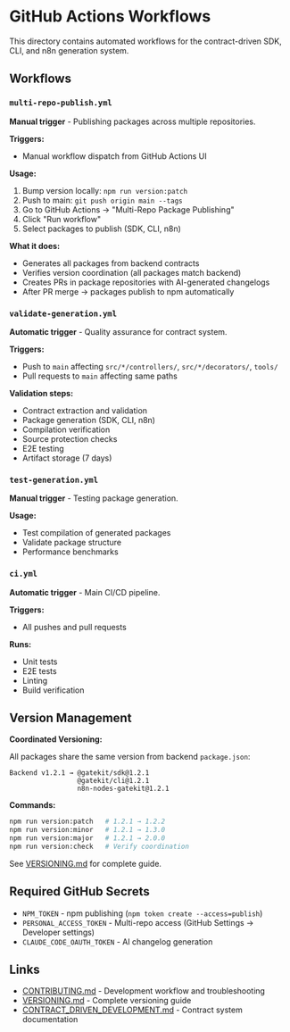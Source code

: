 # GitHub Actions Workflows

This directory contains automated workflows for the contract-driven SDK, CLI, and n8n generation system.

## Workflows

### `multi-repo-publish.yml`

**Manual trigger** - Publishing packages across multiple repositories.

**Triggers:**

- Manual workflow dispatch from GitHub Actions UI

**Usage:**

1. Bump version locally: `npm run version:patch`
2. Push to main: `git push origin main --tags`
3. Go to GitHub Actions → "Multi-Repo Package Publishing"
4. Click "Run workflow"
5. Select packages to publish (SDK, CLI, n8n)

**What it does:**

- Generates all packages from backend contracts
- Verifies version coordination (all packages match backend)
- Creates PRs in package repositories with AI-generated changelogs
- After PR merge → packages publish to npm automatically

### `validate-generation.yml`

**Automatic trigger** - Quality assurance for contract system.

**Triggers:**

- Push to `main` affecting `src/*/controllers/`, `src/*/decorators/`, `tools/`
- Pull requests to `main` affecting same paths

**Validation steps:**

- Contract extraction and validation
- Package generation (SDK, CLI, n8n)
- Compilation verification
- Source protection checks
- E2E testing
- Artifact storage (7 days)

### `test-generation.yml`

**Manual trigger** - Testing package generation.

**Usage:**

- Test compilation of generated packages
- Validate package structure
- Performance benchmarks

### `ci.yml`

**Automatic trigger** - Main CI/CD pipeline.

**Triggers:**

- All pushes and pull requests

**Runs:**

- Unit tests
- E2E tests
- Linting
- Build verification

## Version Management

**Coordinated Versioning:**

All packages share the same version from backend `package.json`:

```
Backend v1.2.1 → @gatekit/sdk@1.2.1
                 @gatekit/cli@1.2.1
                 n8n-nodes-gatekit@1.2.1
```

**Commands:**

```bash
npm run version:patch   # 1.2.1 → 1.2.2
npm run version:minor   # 1.2.1 → 1.3.0
npm run version:major   # 1.2.1 → 2.0.0
npm run version:check   # Verify coordination
```

See [VERSIONING.md](../VERSIONING.md) for complete guide.

## Required GitHub Secrets

- `NPM_TOKEN` - npm publishing (`npm token create --access=publish`)
- `PERSONAL_ACCESS_TOKEN` - Multi-repo access (GitHub Settings → Developer settings)
- `CLAUDE_CODE_OAUTH_TOKEN` - AI changelog generation

## Links

- [CONTRIBUTING.md](../CONTRIBUTING.md) - Development workflow and troubleshooting
- [VERSIONING.md](../VERSIONING.md) - Complete versioning guide
- [CONTRACT_DRIVEN_DEVELOPMENT.md](../CONTRACT_DRIVEN_DEVELOPMENT.md) - Contract system documentation
